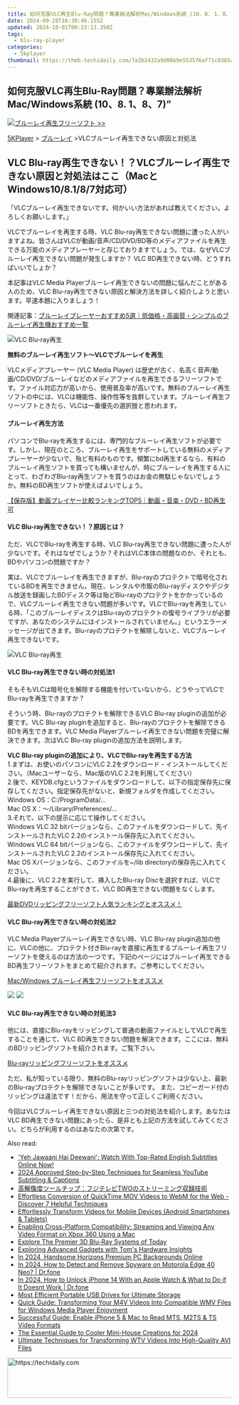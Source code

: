 ```yaml
---
title: 如何克服VLC再生Blu-Ray問題？專業辦法解析Mac/Windows系統 (10、8. 1、8、7)”
date: 2024-09-28T16:30:46.155Z
updated: 2024-10-01T00:13:13.350Z
tags:
  - blu-ray-player
categories:
  - 5kplayer
thumbnail: https://thmb.techidaily.com/7a3b2432a9d08b9e553576af71c0365aa49f025a4ccec0f85070f5a5f457c917.jpg
---
```


## 如何克服VLC再生Blu-Ray問題？專業辦法解析Mac/Windows系統 (10、8. 1、8、7)”

![](https://www.5kplayer.com/blu-ray-player-jp/img/hot.gif)[ブルーレイ再生フリーソフト >>](https://tools.techidaily.com/5kplayer/video-music-player/)

[5KPlayer](https://tools.techidaily.com/5kplayer/products/) \> [ブルーレイ](https://tools.techidaily.com/5kplayer/video-music-player/) \>VLCブルーレイ再生できない原因と対処法

## VLC Blu-ray再生できない！？VLCブルーレイ再生できない原因と対処法はここ（MacとWindows10/8.1/8/7対応可）

「VLCブルーレイ再生できないです。何かいい方法があれば教えてください。よろしくお願いします。」  
  
VLCでブルーレイを再生する時、VLC Blu-ray再生できない問題に遭った人がいますよね。皆さんはVLCが動画/音声/CD/DVD/BD等のメディアファイルを再生できる万能のメディアプレーヤーと存じておりますでしょう。では、なぜVLCブルーレイ再生できない問題が発生しますか？ VLC BD再生できない時、どうすればいいでしょか？   
  
本記事はVLC Media Playerブルーレイ再生できないの問題に悩んだことがある人のため、VLC Blu-ray再生できない原因と解決方法を詳しく紹介しようと思います。早速本題に入りましょう！  
  
関連記事：[ブルーレイプレーヤーおすすめ5選｜低価格・高画質・シンプルのブルーレイ再生機おすすめ一覧](https://tools.techidaily.com/5kplayer/products/)

![VLC Blu-ray再生](https://www.5kplayer.com/blu-ray-player-jp/img/vlc.jpg) 

**無料のブルーレイ再生ソフト～VLCでブルーレイを再生**

VLCメディアプレーヤー (VLC Media Player) は歴史が古く、名高く音声/動画/CD/DVD/ブルーレイなどのメディアファイルを再生できるフリーソフトです。ファイル対応力が高いから、使用普及率が高いです。無料のブルーレイ再生ソフトの中には、VLCは機能性、操作性等を抜群しています。ブルーレイ再生フリーソフトときたら、VLCは一番優先の選択肢と思われます。 

#### **ブルーレイ再生方法**

パソコンでBlu-rayを再生するには、専門的なブルーレイ再生ソフトが必要です。しかし、現在のところ、ブルーレイ再生をサポートしている無料のメディアプレーヤーが少ないで、殆ど有料のものです。頻繁にbd再生するなら、有料のブルーレイ再生ソフトを買っても構いませんが、時にブルーレイを再生する人にとって、わざわざBlu-ray再生ソフトを買うのはお金の無駄じゃないでしょうか。無料のBD再生ソフトが使えばよいでしょう。

[【保存版】動画プレイヤー比較ランキングTOP5｜動画・音楽・DVD・BD再生可](https://tools.techidaily.com/5kplayer/video-music-player/)

#### **VLC Blu-ray再生できない！？原因とは？**

ただ、VLCでBlu-rayを再生する時、VLC Blu-ray再生できない問題に遭った人が少ないです。それはなぜでしょうか？それはVLC本体の問題なのか、それとも、BDやパソコンの問題ですか？

実は、VLCでブルーレイを再生できますが、Blu-rayのプロテクトで暗号化されているBDを再生できません。現在、レンタルや市販のBlu-rayディスクやデジタル放送を録画したBDディスク等は殆どBlu-rayのプロテクトをかかっているので、VLCブルーレイ再生できない問題が多いです。VLCでBlu-rayを再生している時、「このブルーレイディスクはBlu-rayのプロテクトの復号ライブラリが必要ですが、あなたのシステムにはインストールされていません。」というエラーメッセージが出てきます。Blu-rayのプロテクトを解除しないと、VLCブルーレイ再生できないです。

![VLC Blu-ray再生](https://www.5kplayer.com/blu-ray-player-jp/img/vlc-blu-ray-1.jpg) 

#### **VLC Blu-ray再生できない時の対処法1**

そもそもVLCは暗号化を解除する機能を付いていないから、どうやってVLCでBlu-rayを再生できますか？  
  
そういう時、Blu-rayのプロテクトを解除できるVLC Blu-ray pluginの追加が必要です。VLC Blu-ray pluginを追加すると、Blu-rayのプロテクトを解除できるBDを再生できます。VLC Media Playerブルーレイ再生できない問題を完璧に解決できます。次はVLC Blu-ray pluginの追加方法を説明します。

**VLC Blu-ray pluginの追加により、VLCでBlu-rayを再生する方法**  
 1.まずは、お使いのパソコンにVLC 2.2をダウンロード・インストールしてください。（Macユーザーなら、Mac版のVLC 2.2を利用してください）  
2.後で、KEYDB.cfgというファイルをダウンロードして、以下の指定保存先に保存してください。指定保存先がないと、新規フォルダを作成してください。  
 Windows OS：C:/ProgramData/...  
 Mac OS X：～/Library/Preferences/...  
 3.それで、以下の提示に応じて操作してください。  
 Windows VLC 32 bitバージョンなら、このファイルをダウンロードして、先インストールされたVLC 2.2のインストール保存先に入れてください。  
 Windows VLC 64 bitバージョンなら、このファイルをダウンロードして、先インストールされたVLC 2.2のインストール保存先に入れてください。  
 Mac OS Xバージョンなら、このファイルを\~/lib directoryの保存先に入れてください。  
 4.最後に、VLC 2.2を実行して、挿入したBlu-ray Discを選択すれば、VLCでBlu-rayを再生することができて、VLC BD再生できない問題をなくします。  
  
[最新DVDリッピングフリーソフト人気ランキングとオススメ！](https://tools.techidaily.com/winxdvd/dvd-ripper-platinum/)

#### **VLC Blu-ray再生できない時の対処法2**

VLC Media Playerブルーレイ再生できない時、VLC Blu-ray plugin追加の他に、VLCの他に、プロテクト付きBlu-rayを直接に再生するブルーレイ再生フリーソフトを使えるのは方法の一つです。下記のページにはブルーレイ再生できるBD再生フリーソフトをまとめて紹介されます。ご参考にしてください。 

[Mac/Windows ブルーレイ再生フリーソフトをオススメ](https://tools.techidaily.com/5kplayer/video-music-player/)

[![](https://www.5kplayer.com/blu-ray-player-jp/../button/freedownwhitewin-jp.png)](https://www.5kplayer.com/5kplayer-download-windows-jp.htm) [![](https://www.5kplayer.com/blu-ray-player-jp/../button/freedownwhitemac-jp.png)](https://www.5kplayer.com/5kplayer-download-mac-jp.htm) 

#### **VLC Blu-ray再生できない時の対処法3**

他には、直接にBlu-rayをリッピングして普通の動画ファイルとしてVLCで再生することを通じて、VLC BD再生できない問題を解決できます。ここには、無料のBDリッピングソフトを紹介されます。ご覧下さい。

[Blu-rayリッピングフリーソフトをオススメ](https://tools.techidaily.com/5kplayer/products/) 

 ただ、私が知っている限り、無料のBlu-rayリッピングソフトは少ない上、最新のBlu-rayプロテクトを解除できないことが多いです。 また、コピーガード付のリッピングは違法です！だから、用法を守って正しくご利用ください。

今回はVLCブルーレイ再生できない原因と三つの対処法を紹介します。あなたはVLC BD再生できない問題にあったら、是非とも上記の方法を試してみてください。どちらが利用するのはあなたの次第です。

<ins class="adsbygoogle"
     style="display:block"
     data-ad-format="autorelaxed"
     data-ad-client="ca-pub-7571918770474297"
     data-ad-slot="1223367746"></ins>

<ins class="adsbygoogle"
     style="display:block"
     data-ad-client="ca-pub-7571918770474297"
     data-ad-slot="8358498916"
     data-ad-format="auto"
     data-full-width-responsive="true"></ins>

<span class="atpl-alsoreadstyle">Also read:</span>
<div><ul>
<li><a href="https://media-tips.techidaily.com/yeh-jawaani-hai-deewani-watch-with-top-rated-english-subtitles-online-now/"><u>'Yeh Jawaani Hai Deewani': Watch With Top-Rated English Subtitles Online Now!</u></a></li>
<li><a href="https://youtube-tips.techidaily.com/approved-step-by-step-techniques-for-seamless-youtube-subtitling-and-captions/"><u>2024 Approved Step-by-Step Techniques for Seamless YouTube Subtitling & Captions</u></a></li>
<li><a href="https://win11.techidaily.com/two/"><u>高解像度ツールチップ：フジテレビTWOのストリーミング収録技術</u></a></li>
<li><a href="https://media-tips.techidaily.com/effortless-conversion-of-quicktime-mov-videos-to-webm-for-the-web-discover-7-helpful-techniques/"><u>Effortless Conversion of QuickTime MOV Videos to WebM for the Web - Discover 7 Helpful Techniques</u></a></li>
<li><a href="https://media-tips.techidaily.com/effortlessly-transform-videos-for-mobile-devices-android-smartphones-and-tablets/"><u>Effortlessly Transform Videos for Mobile Devices (Android Smartphones & Tablets)</u></a></li>
<li><a href="https://media-tips.techidaily.com/enabling-cross-platform-compatibility-streaming-and-viewing-any-video-format-on-xbox-360-using-a-mac/"><u>Enabling Cross-Platform Compatibility: Streaming and Viewing Any Video Format on Xbox 360 Using a Mac</u></a></li>
<li><a href="https://extra-tips.techidaily.com/explore-the-premier-3d-blu-ray-systems-of-today/"><u>Explore The Premier 3D Blu-Ray Systems of Today</u></a></li>
<li><a href="https://hardware-tips.techidaily.com/exploring-advanced-gadgets-with-toms-hardware-insights/"><u>Exploring Advanced Gadgets with Tom's Hardware Insights</u></a></li>
<li><a href="https://some-techniques.techidaily.com/in-2024-handsome-horizons-premium-pc-backgrounds-online/"><u>In 2024, Handsome Horizons Premium PC Backgrounds Online</u></a></li>
<li><a href="https://android-location-track.techidaily.com/in-2024-how-to-detect-and-remove-spyware-on-motorola-edge-40-neo-drfone-by-drfone-virtual-android/"><u>In 2024, How to Detect and Remove Spyware on Motorola Edge 40 Neo? | Dr.fone</u></a></li>
<li><a href="https://iphone-unlock.techidaily.com/in-2024-how-to-unlock-iphone-14-with-an-apple-watch-and-what-to-do-if-it-doesnt-work-drfone-by-drfone-ios/"><u>In 2024, How to Unlock iPhone 14 With an Apple Watch & What to Do if It Doesnt Work | Dr.fone</u></a></li>
<li><a href="https://hardware-tips.techidaily.com/most-efficient-portable-usb-drives-for-ultimate-storage/"><u>Most Efficient Portable USB Drives for Ultimate Storage</u></a></li>
<li><a href="https://media-tips.techidaily.com/quick-guide-transforming-your-m4v-videos-into-compatible-wmv-files-for-windows-media-player-enjoyment/"><u>Quick Guide: Transforming Your M4V Videos Into Compatible WMV Files for Windows Media Player Enjoyment</u></a></li>
<li><a href="https://media-tips.techidaily.com/successful-guide-enable-iphone-5-and-mac-to-read-mts-m2ts-and-ts-video-formats/"><u>Successful Guide: Enable iPhone 5 & Mac to Read MTS, M2TS & TS Video Formats</u></a></li>
<li><a href="https://video-screen-grab.techidaily.com/the-essential-guide-to-cooler-mini-house-creations-for-2024/"><u>The Essential Guide to Cooler Mini-House Creations for 2024</u></a></li>
<li><a href="https://media-tips.techidaily.com/ultimate-techniques-for-transforming-wtv-videos-into-high-quality-avi-files/"><u>Ultimate Techniques for Transforming WTV Videos Into High-Quality AVI Files</u></a></li>
</ul></div>

<!-- affiliate ads begin -->
<a href="https://ephamedtechinc.pxf.io/c/5597632/2145009/26400" target="_top" id="2145009">
  <img src="//a.impactradius-go.com/display-ad/26400-2145009" border="0" alt="https://techidaily.com" width="728" height="90"/>
</a>
<img height="0" width="0" src="https://ephamedtechinc.pxf.io/i/5597632/2145009/26400" style="position:absolute;visibility:hidden;" border="0" />
<!-- affiliate ads end -->

